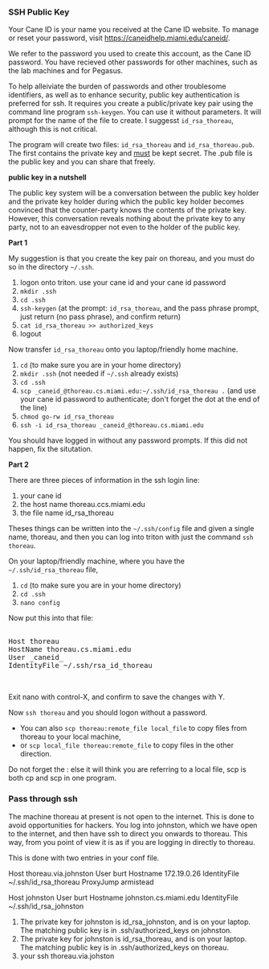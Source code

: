 ### SSH Public Key

Your Cane ID is your name you received at the Cane ID website. To manage or reset your password, visit https://caneidhelp.miami.edu/caneid/.

We refer to the password you used to create this account, as the Cane ID password. You have recieved other passwords for other machines,
such as the lab machines and for Pegasus. 

To help alleiviate the burden of passwords and other troublesome identifiers, as well as to enhance security, public key authentication is preferred
for ssh. It requires you create a public/private key pair using the command line program `ssh-keygen`. You can use it without parameters.
It will prompt for the name of the file to create. I suggesst `id_rsa_thoreau`, although this is not critical. 

The program will create two files: `id_rsa_thoreau` and `id_rsa_thoreau.pub`. The first contains the private key and <u>must</u> be kept secret.
The .pub file is the public key and you can share that freely. 

__public key in a nutshell__

The public key system will be a conversation between the public key holder and 
the private key holder during which the public key holder becomes convinced that the counter-party  knows the contents of the private key. 
However, this conversation reveals nothing about the private key to any party, not to an eavesdropper not even to the holder of the public key.

__Part 1__

My suggestion is that you create the key pair on thoreau, and you must do so in the directory `~/.ssh`.

1. logon onto triton. use your cane id and your cane id password
2. `mkdir .ssh`
3. `cd .ssh`
4. `ssh-keygen` (at the prompt: `id_rsa_thoreau`, and the pass phrase prompt, just return (no pass phrase), and confirm return)
5. `cat id_rsa_thoreau >> authorized_keys`
6. logout

Now transfer `id_rsa_thoreau` onto you laptop/friendly home machine.

1. `cd` (to make sure you are in your home directory)
2. `mkdir .ssh` (not needed if `~/.ssh` already exists)
3. `cd .ssh`
4. `scp _caneid_@thoreau.cs.miami.edu:~/.ssh/id_rsa_thoreau .` (and use your cane id password to authenticate; don't forget the dot at the end of the line)
5. `chmod go-rw id_rsa_thoreau`
6. `ssh -i id_rsa_thoreau _caneid_@thoreau.cs.miami.edu`

You should have logged in without any password prompts. If this did not happen, fix the situtation.

__Part 2__

There are three pieces of information in the ssh login line:

1. your cane id
2. the host name thoreau.ccs.miami.edu
3. the file name id_rsa_thoreau

Theses things can be written into the `~/.ssh/config` file and given a single name, thoreau, and then you can
log into triton with just the command `ssh thoreau`.

On your laptop/friendly machine, where you have the `~/.ssh/id_rsa_thoreau` file,

1. `cd` (to make sure you are in your home directory)
2. `cd .ssh`
3. `nano config`

Now put this into that file:

<pre>

Host thoreau
HostName thoreau.cs.miami.edu
User _caneid_
IdentityFile ~/.ssh/rsa_id_thoreau


</pre>

Exit nano with control-X, and confirm to save the changes with Y.

Now `ssh thoreau` and you should logon without a password. 

- You can also `scp thoreau:remote_file local_file` to copy
files from thoreau to your local machine, 
- or `scp local_file thoreau:remote_file` to copy files in the other direction.

Do not forget the : else it will think you are referring to a local file, scp is both cp and scp in one program.

### Pass through ssh

The machine thoreau at present is not open to the internet. This is done to avoid opportunities for hackers. 
You log into johnston, which we have open to the internet, and then have ssh to direct you onwards to thoreau.
This way, from you point of view it is as if you are logging in directly to thoreau.

This is done with two entries in your conf file.

Host thoreau.via.johnston
User burt
Hostname 172.19.0.26
IdentityFile ~/.ssh/id_rsa_thoreau
ProxyJump armistead

Host johnston
User burt
Hostname johnston.cs.miami.edu
IdentityFile ~/.ssh/id_rsa_johnston

1. The private key for johnston is id_rsa_johnston, and is on your laptop. The matching public key is in .ssh/authorized_keys on johnston.
2. The private key for johnston is id_rsa_thoreau, and is on your laptop. The matching public key is in .ssh/authorized_keys on thoreau.
3. your ssh thoreau.via.johston


